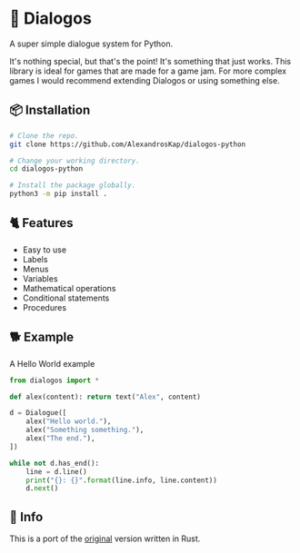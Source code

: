 # 📝 Dialogos

A super simple dialogue system for Python.

It's nothing special, but that's the point! It's something that just works.
This library is ideal for games that are made for a game jam.
For more complex games I would recommend extending Dialogos or using something else.

## 📦 Installation

```sh
# Clone the repo.
git clone https://github.com/AlexandrosKap/dialogos-python

# Change your working directory.
cd dialogos-python

# Install the package globally.
python3 -m pip install .
```

## 🐈 Features

- Easy to use
- Labels
- Menus
- Variables
- Mathematical operations
- Conditional statements
- Procedures

## 🐕 Example

A Hello World example

```python
from dialogos import *

def alex(content): return text("Alex", content)

d = Dialogue([
    alex("Hello world."),
    alex("Something something."),
    alex("The end."),
])

while not d.has_end():
    line = d.line()
    print("{}: {}".format(line.info, line.content))
    d.next()
```

## 🐍 Info

This is a port of the [original](https://github.com/AlexandrosKap/dialogos) version written in Rust.
